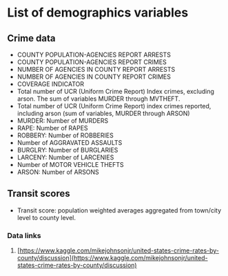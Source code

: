 # List of demographics variables
## Crime data
- COUNTY POPULATION-AGENCIES REPORT ARRESTS
- COUNTY POPULATION-AGENCIES REPORT CRIMES
- NUMBER OF AGENCIES IN COUNTY REPORT ARRESTS
- NUMBER OF AGENCIES IN COUNTY REPORT CRIMES
- COVERAGE INDICATOR
- Total number of UCR (Uniform Crime Report) Index crimes, excluding arson. The sum of variables MURDER through MVTHEFT.
- Total number of UCR (Uniform Crime Report) index crimes reported, including arson (sum of variables, MURDER through ARSON)
- MURDER: Number of MURDERS
- RAPE: Number of RAPES
- ROBBERY: Number of ROBBERIES
- Number of AGGRAVATED ASSAULTS
- BURGLRY: Number of BURGLARIES
- LARCENY: Number of LARCENIES
- Number of MOTOR VEHICLE THEFTS
- ARSON: Number of ARSONS

## Transit scores
- Transit score: population weighted averages aggregated from town/city level to county level.

### Data links 
1. [https://www.kaggle.com/mikejohnsonjr/united-states-crime-rates-by-county/discussion](https://www.kaggle.com/mikejohnsonjr/united-states-crime-rates-by-county/discussion)
